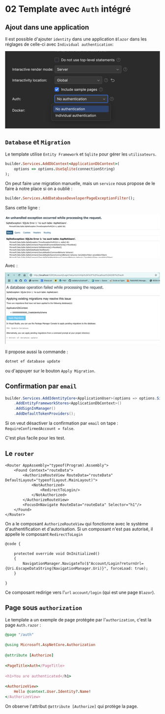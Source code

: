 # 02 Template avec `Auth` intégré



## Ajout dans une application

Il est possible d'ajouter `identity` dans une application `Blazor` dans les réglages de celle-ci avec `Individual authentication`:

<img src="assets/blazor-identity-server-config-hjsscw.png" alt="blazor-identity-server-config-hjsscw" />



## `Database` et `Migration`

Le template utilise `Entity Framework` et `Sqlite` pour gérer les `utilisateurs`.

```ruby
builder.Services.AddDbContext<ApplicationDbContext>(
    options => options.UseSqlite(connectionString)
);
```

On peut faire une migration manuelle, mais un `service` nous propose de le faire à notre place si on a oublié :

```ruby
builder.Services.AddDatabaseDeveloperPageExceptionFilter();
```

Sans cette ligne :

<img src="assets/without-service-fro-migration-hgtredfg.png" alt="without-service-fro-migration-hgtredfg" />

Avec :

<img src="assets/with-service-migration-filter-iolkjhgf.png" alt="with-service-migration-filter-iolkjhgf" />

Il propose aussi la commande :

```bash
dotnet ef database update
```

ou d'appuyer sur le bouton `Apply Migration`.



## Confirmation par `email`

```cs
builder.Services.AddIdentityCore<ApplicationUser>(options => options.SignIn.RequireConfirmedAccount = true)
    .AddEntityFrameworkStores<ApplicationDbContext>()
    .AddSignInManager()
    .AddDefaultTokenProviders();
```

Si on veut désactiver la confirmation par `email` on tape : `RequireConfirmedAccount = false`.

C'est plus facile pour les test.



## Le `router`

```react
<Router AppAssembly="typeof(Program).Assembly">
    <Found Context="routeData">
        <AuthorizeRouteView RouteData="routeData" DefaultLayout="typeof(Layout.MainLayout)">
            <NotAuthorized>
                <RedirectToLogin/>
            </NotAuthorized>
        </AuthorizeRouteView>
        <FocusOnNavigate RouteData="routeData" Selector="h1"/>
    </Found>
</Router>
```

On a le composant `AuthorizeRouteView` qui fonctionne avec le système d'authentification et d'autorisation. Si un composant n'est pas autorisé, il appelle le composant `RedirectToLogin`

```react
@code {

    protected override void OnInitialized()
    {
        NavigationManager.NavigateTo($"Account/Login?returnUrl={Uri.EscapeDataString(NavigationManager.Uri)}", forceLoad: true);
    }

}
```

Ce composant redirige vers l'`url` `account/login` (qui est une page `Blazor`).



## Page sous `authorization`

Le template a un exemple de page protégée par l'`authorization`, c'est la page `Auth.razor` :

```ruby
@page "/auth"

@using Microsoft.AspNetCore.Authorization

@attribute [Authorize]

<PageTitle>Auth</PageTitle>

<h1>You are authenticated</h1>

<AuthorizeView>
    Hello @context.User.Identity?.Name!
</AuthorizeView>
```

On observe l'attribut `@attribute [Authorize]` qui protège la page.



